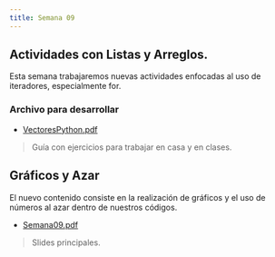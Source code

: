 ```yaml
---
title: Semana 09
---
```

## Actividades con Listas y Arreglos.

Esta semana trabajaremos nuevas actividades enfocadas al uso de iteradores, especialmente for.

### Archivo para desarrollar

* [VectoresPython.pdf](/others/trabajo_personal_semana09_ver01.pdf)
> Guía con ejercicios para trabajar en casa y en clases.


## Gráficos y Azar

El nuevo contenido consiste en la realización de gráficos y el uso de números al azar dentro de nuestros códigos.

* [Semana09.pdf](/lectures/PCFI161_S08.pdf)
> Slides principales.
